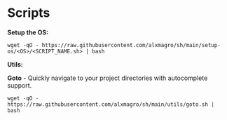 # Scripts

**Setup the OS:**

```
wget -qO - https://raw.githubusercontent.com/alxmagro/sh/main/setup-os/<OS>/<SCRIPT_NAME.sh> | bash
```

**Utils:**

**Goto** - Quickly navigate to your project directories with autocomplete support.

```
wget -qO - https://raw.githubusercontent.com/alxmagro/sh/main/utils/goto.sh | bash
```
